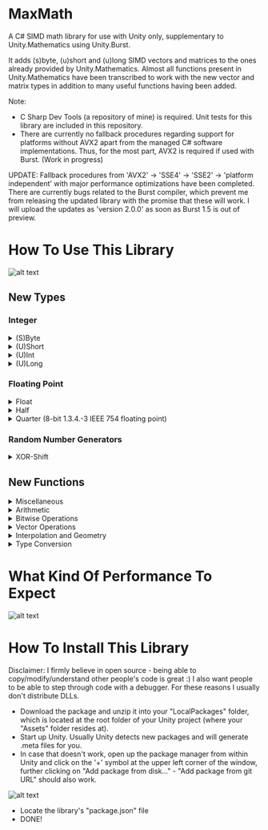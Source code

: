 # MaxMath
A C# SIMD math library for use with Unity only, supplementary to Unity.Mathematics using Unity.Burst. 

It adds (s)byte, (u)short and (u)long SIMD vectors and matrices to the ones already provided by Unity.Mathematics. 
Almost all functions present in Unity.Mathematics have been transcribed to work with the new vector and matrix types in addition to many useful functions having been added.

Note: 
- C Sharp Dev Tools (a repository of mine) is required. Unit tests for this library are included in this repository.
- There are currently no fallback procedures regarding support for platforms without AVX2 apart from the managed C# software implementations. Thus, for the most part, AVX2 is required if used with Burst. (Work in progress) 

UPDATE: Fallback procedures from 'AVX2' -> 'SSE4' -> 'SSE2' -> 'platform independent' with major performance optimizations have been completed. There are currently bugs related to the Burst compiler, which prevent me from releasing the updated library with the promise that these will work. I will upload the updates as 'version 2.0.0' as soon as Burst 1.5 is out of preview.


# How To Use This Library

![alt text](https://i.imgur.com/0Bpr1Mo.png)

## New Types

### Integer
<details><summary>(S)Byte</summary>
  
![alt text](https://i.imgur.com/LwxZifi.png)

</details>

<details><summary>(U)Short</summary>
  
![alt text](https://i.imgur.com/yE5o3RH.png)

</details>

<details><summary>(U)Int</summary>
  
![alt text](https://i.imgur.com/XNzK5iS.png)

</details>

<details><summary>(U)Long</summary>
  
![alt text](https://i.imgur.com/D0WUfrU.png)

</details>

### Floating Point

<details><summary>Float</summary>
  
![alt text](https://i.imgur.com/4lSuEfU.png)

</details>

<details><summary>Half</summary>
  
![alt text](https://i.imgur.com/Vk0jQCh.png)

</details>

<details><summary>Quarter (8-bit 1.3.4.-3 IEEE 754 floating point)</summary>
  
![alt text](https://i.imgur.com/yRbyPGK.png)

</details>

### Random Number Generators

<details><summary>XOR-Shift</summary>
  
![alt text](https://i.imgur.com/2tYbxk0.png)

</details>

## New Functions


<details><summary>Miscellaneous</summary>
  
![alt text](https://i.imgur.com/AhLKvAb.png)

</details>


<details><summary>Arithmetic</summary>

![alt text](https://i.imgur.com/cmeTWQS.png)

![alt text](https://i.imgur.com/r1f44Va.png)

![alt text](https://i.imgur.com/JUbYL6J.png)

![alt text](https://i.imgur.com/KDvHC11.png)

![alt text](https://i.imgur.com/WoDaxIU.png)

![alt text](https://i.imgur.com/3XJYuqw.png)

</details>


<details><summary>Bitwise Operations</summary>

![alt text](https://i.imgur.com/FDnjd0F.png)

![alt text](https://i.imgur.com/z0MtnUs.png)

![alt text](https://i.imgur.com/knaC0q4.png)

![alt text](https://i.imgur.com/QwP5AWu.png)

</details>


<details><summary>Vector Operations</summary>

![alt text](https://i.imgur.com/uG3k5Re.png)

![alt text](https://i.imgur.com/tGIhgcr.png)

![alt text](https://i.imgur.com/UeUvlii.png)

![alt text](https://i.imgur.com/pGU76Lu.png)

</details>


<details><summary>Interpolation and Geometry</summary>

![alt text](https://i.imgur.com/S6zfZ5O.png)

![alt text](https://i.imgur.com/6txRQQe.png)

![alt text](https://i.imgur.com/N0pgppX.png)

</details>


<details><summary>Type Conversion</summary>

![alt text](https://i.imgur.com/q1uEpb2.png)

</details>


# What Kind Of Performance To Expect

![alt text](https://i.imgur.com/Bi79n4Q.jpg)

# How To Install This Library

Disclaimer: I firmly believe in open source - being able to copy/modify/understand other people's code is great :)
I also want people to be able to step through code with a debugger.
For these reasons I usually don't distribute DLLs.

- Download the package and unzip it into your "LocalPackages" folder, which is located at the root folder of your Unity project (where your "Assets" folder resides at).
- Start up Unity. Usually Unity detects new packages and will generate .meta files for you.
- In case that doesn't work, open up the package manager from within Unity and click on the '+' symbol at the upper left corner of the window, further clicking on "Add package from disk..." - "Add package from git URL" should also work.

![alt text](https://i.imgur.com/QcqF96e.png)

- Locate the library's "package.json" file
- DONE! 
